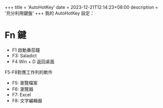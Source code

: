 +++
title = 'AutoHotKey'
date = 2023-12-21T12:14:23+08:00
description = '充分利用鍵盤'
+++
我的 AutoHotKey 設定： 
# Fn 鍵
- F1 啟動番茄鐘     
- F3: Saladict      
- F4 Win + D 返回桌面      

F5-F8對應工作列的軟件

- F5: 瀏覽檔案      
- F6: 瀏覽器     
- F7: Excel     
- F8: 文字編輯器    
